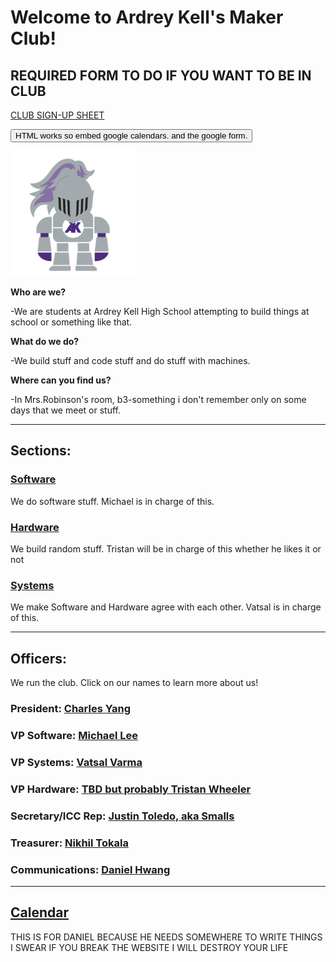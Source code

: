 <head>
	<title>does this work?</title>
	<link rel="icon" href="/icon.png">
</head>




# Welcome to Ardrey Kell's Maker Club!

## REQUIRED FORM TO DO IF YOU WANT TO BE IN CLUB
[CLUB SIGN-UP SHEET](https://goo.gl/forms/OLAcnNZqATJGFplv2 "please fill this out honestly")

<button class="button-save large">HTML works so embed google calendars. and the google form.</button>

<img src="akknight.png" width="200" height="200" />

**Who are we?**

-We are students at Ardrey Kell High School attempting to build things at school or something like that.

**What do we do?**

-We build stuff and code stuff and do stuff with machines.

**Where can you find us?**

-In Mrs.Robinson's room, b3-something i don't remember only on some days that we meet or stuff.

---

## Sections:
### [Software](/Software "codes and programmes!")
We do software stuff. Michael is in charge of this.
### [Hardware](/Hardware "building things!")
We build random stuff. Tristan will be in charge of this whether he likes it or not
### [Systems](/Systems "tbh i still have no idea what they do...")
We make Software and Hardware agree with each other. Vatsal is in charge of this. 

---

## Officers:
We run the club. Click on our names to learn more about us!
### President: [Charles Yang](/bio/chy "if you're reading this, hi!")
### VP Software: [Michael Lee](/bio/mil "I MAKE WEBSITE WORK SOMETIMES")
### VP Systems: [Vatsal Varma](/bio/vav "made a chess robot. nuf said.")
### VP Hardware: [TBD but probably Tristan Wheeler](/bio/placeholder "still hasn't responded to my emails....")
### Secretary/ICC Rep: [Justin Toledo, aka Smalls](/bio/jut "idk what to write here but he plays the tuba")
### Treasurer: [Nikhil Tokala](bio/nit "he's ok at math so he's doing finances")
### Communications: [Daniel Hwang](/bio/dah "he talks. a LOT.")

---

## [Calendar](/calendar "MICHAEL CHANGE THIS INTO AN EMBEDDED CALLENDAR AND MOVE IT UP")
THIS IS FOR DANIEL BECAUSE HE NEEDS SOMEWHERE TO WRITE THINGS I SWEAR IF YOU BREAK THE WEBSITE I WILL DESTROY YOUR LIFE
